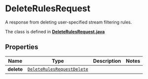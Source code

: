 

# DeleteRulesRequest

A response from deleting user-specified stream filtering rules.

The class is defined in **[DeleteRulesRequest.java](../../src/main/java/example/micronaut/model/DeleteRulesRequest.java)**

## Properties

Name | Type | Description | Notes
------------ | ------------- | ------------- | -------------
**delete** | [`DeleteRulesRequestDelete`](DeleteRulesRequestDelete.md) |  | 



